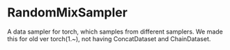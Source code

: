 # RandomMixSampler

A data sampler for torch, which samples from different samplers.
We made this for old ver torch(1.~), not having ConcatDataset and ChainDataset.
